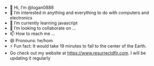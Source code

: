 - 👋 Hi, I’m @logan0888
- 👀 I’m interested in anything and everything to do with computers and electronics
- 🌱 I’m currently learning javascript
- 💞️ I’m looking to collaborate on ...
- 📫 How to reach me ...
- 😄 Pronouns: he/hom
- ⚡ Fun fact: It would take 19 minutes to fall to the center of the Earth.
- Go check out my website at https://www.resurrectdfir.com. I will be updating it regularly

<!---
logan0888/logan0888 is a ✨ special ✨ repository because its `README.md` (this file) appears on your GitHub profile.
You can click the Preview link to take a look at your changes.
--->
